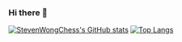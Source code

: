 ### Hi there 👋
[![StevenWongChess's GitHub stats](https://github-readme-stats.vercel.app/api?username=StevenWongChess&show_icons=true)](https://github.com/anuraghazra/github-readme-stats)
[![Top Langs](https://github-readme-stats.vercel.app/api/top-langs/?username=StevenWongChess)](https://github.com/anuraghazra/github-readme-stats)
